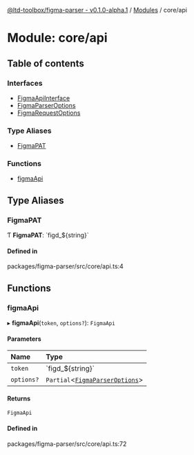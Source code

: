 [@ltd-toolbox/figma-parser - v0.1.0-alpha.1](../README.md) / [Modules](../modules.md) / core/api

# Module: core/api

## Table of contents

### Interfaces

- [FigmaApiInterface](../interfaces/core_api.FigmaApiInterface.md)
- [FigmaParserOptions](../interfaces/core_api.FigmaParserOptions.md)
- [FigmaRequestOptions](../interfaces/core_api.FigmaRequestOptions.md)

### Type Aliases

- [FigmaPAT](core_api.md#figmapat)

### Functions

- [figmaApi](core_api.md#figmaapi)

## Type Aliases

### FigmaPAT

Ƭ **FigmaPAT**: \`figd\_$\{string}\`

#### Defined in

packages/figma-parser/src/core/api.ts:4

## Functions

### figmaApi

▸ **figmaApi**(`token`, `options?`): `FigmaApi`

#### Parameters

| Name | Type |
| :------ | :------ |
| `token` | \`figd\_$\{string}\` |
| `options?` | `Partial`\<[`FigmaParserOptions`](../interfaces/core_api.FigmaParserOptions.md)\> |

#### Returns

`FigmaApi`

#### Defined in

packages/figma-parser/src/core/api.ts:72
